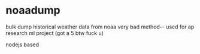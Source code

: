 # noaadump
bulk dump historical weather data from noaa very bad method-- used for ap research ml project (got a 5 btw fuck u)

nodejs based
